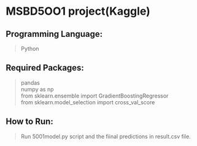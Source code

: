 # MSBD5OO1 project(Kaggle)
## Programming Language:
>Python

## Required Packages:
>pandas  
>numpy as np  
>from sklearn.ensemble import GradientBoostingRegressor  
>from sklearn.model_selection import cross_val_score  

## How to Run:
>Run 5001model.py script and the fiinal predictions in result.csv file.
